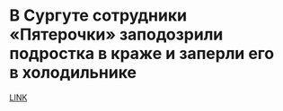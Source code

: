 # В Сургуте сотрудники «Пятерочки» заподозрили подростка в краже и заперли его в холодильнике



[LINK](https://varlamov.ru/3102926.html)